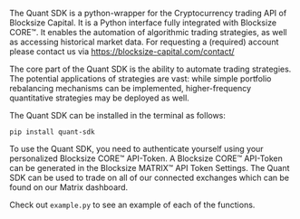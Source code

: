 The Quant SDK is a python-wrapper for the Cryptocurrency trading API of Blocksize Capital. It is a Python interface fully integrated with Blocksize CORE™. It enables the automation of algorithmic trading strategies, as well as accessing historical market data. For requesting a (required) account please contact us via https://blocksize-capital.com/contact/


The core part of the Quant SDK is the ability to automate trading strategies. The potential applications of strategies are vast: while simple portfolio rebalancing mechanisms can be implemented, higher-frequency quantitative strategies may be deployed as well.



The Quant SDK can be installed in the terminal as follows:

```
pip install quant-sdk
```
To use the Quant SDK, you need to authenticate yourself using your personalized Blocksize CORE™ API-Token. A Blocksize CORE™ API-Token can be generated in the Blocksize MATRIX™ API Token Settings. The Quant SDK can be used to trade on all of our connected exchanges which can be found on our Matrix dashboard.  


Check out ``` example.py ``` to see an example of each of the functions.